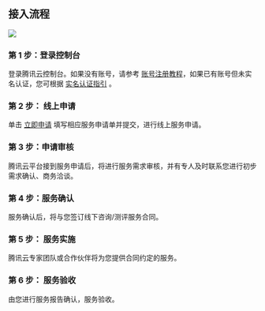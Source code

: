 ## 接入流程
![](https://main.qcloudimg.com/raw/bfc493e5ebc61d85eb0bda2178eac595.svg)
###  第 1 步：登录控制台
登录腾讯云控制台。如果没有账号，请参考 [账号注册教程](https://cloud.tencent.com/document/product/378/9603)，如果已有账号但未实名认证，您可根据 [实名认证指引](https://cloud.tencent.com/document/product/378/3629) 。

### 第 2 步： 线上申请
单击 [立即申请](https://cloud.tencent.com/apply/p/7lm8fpff7y9v) 填写相应服务申请单并提交，进行线上服务申请。

### 第 3 步：申请审核
腾讯云平台接到服务申请后，将进行服务需求审核，并有专人及时联系您进行初步需求确认、商务洽谈。

### 第 4 步：服务确认
服务确认后，将与您签订线下咨询/测评服务合同。

### 第 5 步： 服务实施
腾讯云专家团队或合作伙伴将为您提供合同约定的服务。

### 第 6 步： 服务验收
由您进行服务报告确认，服务验收。
